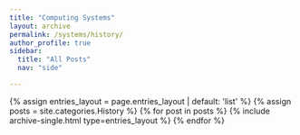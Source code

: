 ```yaml
---
title: "Computing Systems"
layout: archive
permalink: /systems/history/
author_profile: true
sidebar:
  title: "All Posts"
  nav: "side"

---
```


{% assign entries_layout = page.entries_layout | default: 'list' %}
{% assign posts = site.categories.History %}
{% for post in posts %} {% include archive-single.html type=entries_layout %} {% endfor %}
